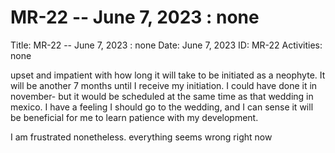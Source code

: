 # MR-22 -- June 7, 2023 : none

Title: MR-22 -- June 7, 2023 : none
Date: June 7, 2023
ID: MR-22
Activities: none

upset and impatient with how long it will take to be initiated as a neophyte. It will be another 7 months until I receive my initiation. I could have done it in november- but it would be scheduled at the same time as that wedding in mexico. I have a feeling I should go to the wedding, and I can sense it will be beneficial for me to learn patience with my development. 

I am frustrated nonetheless. everything seems wrong right now